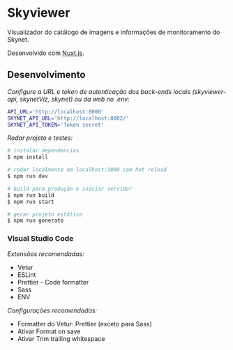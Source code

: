 # Skyviewer

Visualizador do catálogo de imagens e informações de monitoramento do Skynet.

Desenvolvido com [Nuxt.js](https://nuxtjs.org).

## Desenvolvimento

_Configure a URL e token de autenticação dos back-ends locais (skyviewer-api, skynetViz, skynet) ou da web no .env:_

```bash
API_URL='http://localhost:8000'
SKYNET_API_URL='http://localhost:8002/'
SKYNET_API_TOKEN='Token secret'
```

_Rodar projeto e testes:_

```bash
# instalar dependencias
$ npm install

# rodar localmente em localhost:3000 com hot reload
$ npm run dev

# build para produção e iniciar servidor
$ npm run build
$ npm run start

# gerar projeto estático
$ npm run generate
```

### Visual Studio Code

_Extensões recomendadas:_

-   Vetur
-   ESLint
-   Prettier - Code formatter
-   Sass
-   ENV

_Configurações recomendadas:_

-   Formatter do Vetur: Prettier (exceto para Sass)
-   Ativar Format on save
-   Ativar Trim trailing whitespace
